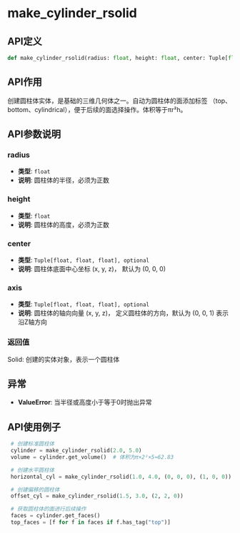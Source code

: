 # make_cylinder_rsolid

## API定义

```python
def make_cylinder_rsolid(radius: float, height: float, center: Tuple[float, float, float] = (0, 0, 0), axis: Tuple[float, float, float] = (0, 0, 1)) -> Solid
```

## API作用

创建圆柱体实体，是基础的三维几何体之一。自动为圆柱体的面添加标签
（top、bottom、cylindrical），便于后续的面选择操作。体积等于πr²h。

## API参数说明

### radius

- **类型**: `float`
- **说明**: 圆柱体的半径，必须为正数

### height

- **类型**: `float`
- **说明**: 圆柱体的高度，必须为正数

### center

- **类型**: `Tuple[float, float, float], optional`
- **说明**: 圆柱体底面中心坐标 (x, y, z)， 默认为 (0, 0, 0)

### axis

- **类型**: `Tuple[float, float, float], optional`
- **说明**: 圆柱体的轴向向量 (x, y, z)， 定义圆柱体的方向，默认为 (0, 0, 1) 表示沿Z轴方向

### 返回值

Solid: 创建的实体对象，表示一个圆柱体

## 异常

- **ValueError**: 当半径或高度小于等于0时抛出异常

## API使用例子

```python
 # 创建标准圆柱体
 cylinder = make_cylinder_rsolid(2.0, 5.0)
 volume = cylinder.get_volume()  # 体积为π×2²×5≈62.83

 # 创建水平圆柱体
 horizontal_cyl = make_cylinder_rsolid(1.0, 4.0, (0, 0, 0), (1, 0, 0))

 # 创建偏移的圆柱体
 offset_cyl = make_cylinder_rsolid(1.5, 3.0, (2, 2, 0))

 # 获取圆柱体的面进行后续操作
 faces = cylinder.get_faces()
 top_faces = [f for f in faces if f.has_tag("top")]
```
